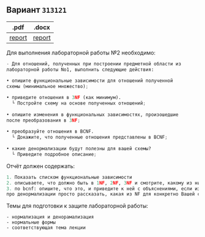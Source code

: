 ## Вариант `313121`
|.pdf|.docx|
|-|-|
| [report](./docs/report.pdf) | [report](./docs/report.docx) |
  
Для выполнения лабораторной работы №2 необходимо:

```python
- Для отношений, полученных при построении предметной области из
лабораторной работы No1, выполнить следующие действия:
  
• опишите функциональные зависимости для отношений полученной
схемы (минимальное множество);

• приведите отношения в 3NF (как минимум). 
  └ Постройте схему на основе полученных отношений;
  
• опишите изменения в функциональных зависимостях, произошедшие
после преобразования в 3NF;
  
• преобразуйте отношения в BCNF. 
  └ Докажите, что полученные отношения представлены в BCNF;
  
• какие денормализации будут полезны для вашей схемы? 
  └ Приведите подробное описание;
```  

Отчёт должен содержать:  
```python
1. Показать списком функциональные зависимости
2. описываете, что должно быть в 1NF, 2NF, 3NF и смотрите, какому из них Ваша модель удовлетворяет по таким-то и таким-то критериям; если не удовлетворяет, то приводите ее в новую форму и вставляете в отчет новую модель и описание того, как привели ее к такому виду
3. по bcnf: опишите, что это, и приведите к ней с объяснениями, если изначально модель не приведена
про денормализации просто рассказать, какая из NF для конкретно Вашей схемы кажется Вам наиболее подходящей
```

Темы для подготовки к защите лабораторной работы:

    - нормализация и денорамализация
    - нормальные формы
    - соответствующая тема лекции


